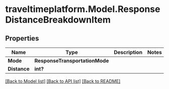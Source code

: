 # traveltimeplatform.Model.ResponseDistanceBreakdownItem
## Properties

Name | Type | Description | Notes
------------ | ------------- | ------------- | -------------
**Mode** | **ResponseTransportationMode** |  | 
**Distance** | **int?** |  | 

[[Back to Model list]](../README.md#documentation-for-models) [[Back to API list]](../README.md#documentation-for-api-endpoints) [[Back to README]](../README.md)

